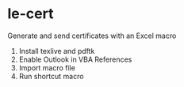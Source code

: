 # le-cert
Generate and send certificates with an Excel macro

1. Install texlive and pdftk
2. Enable Outlook in VBA References
3. Import macro file
4. Run shortcut macro
